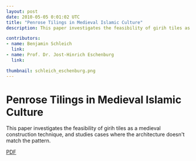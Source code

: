 ```yaml
---
layout: post
date: 2010-05-05 0:01:02 UTC
title: "Penrose Tilings in Medieval Islamic Culture"
description: This paper investigates the feasibility of girih tiles as a medieval construction technique, and studies cases where the architecture doesn't match the pattern.

contributors:
- name: Benjamin Schleich
  link:
- name: Prof. Dr. Jost-Hinrich Eschenburg
  link:

thumbnail: schleich_eschenburg.png
---
```


# Penrose Tilings in Medieval Islamic Culture

This paper investigates the feasibility of girih tiles as a medieval construction technique, and studies cases where the architecture doesn't match the pattern.

<a href="/media/BA.pdf" download="">PDF</a> 
